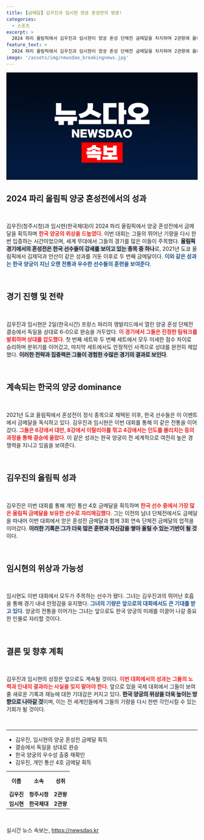 ```yaml
---
title: [금메달] 김우진과 임시현 양궁 혼성전의 영광!
categories:
  - 스포츠
excerpt: >
  2024 파리 올림픽에서 김우진과 임시현이 양궁 혼성 단체전 금메달을 차지하며 2관왕에 올라! 이들은 6-0으로 독일을 완파, 한국 양궁의 전통을 이어갔습니다.
feature_text: >
  2024 파리 올림픽에서 김우진과 임시현이 양궁 혼성 단체전 금메달을 차지하며 2관왕에 올라! 이들은 6-0으로 독일을 완파, 한국 양궁의 전통을 이어갔습니다.
image: '/assets/img/newsdao_breakingnews.jpg'
---
```


<p><img src="/assets/img/newsdao_breakingnews.jpg" alt="ontimetimes 속보" /></p>

<h2 data-ke-size="size26">2024 파리 올림픽 양궁 혼성전에서의 성과</h2>

<p data-ke-size="size16">&nbsp;</p>

<p>김우진(청주시청)과 임시현(한국체대)이 2024 파리 올림픽에서 양궁 혼성전에서 금메달을 획득하며 <b><span style="color: #ee2323;">한국 양궁의 위상을 드높였다</span></b>. 이번 대회는 그들의 뛰어난 기량을 다시 한번 입증하는 시간이었으며, 세계 무대에서 그들의 경기를 많은 이들이 주목했다. <b><span style="background-color: #21538527;">올림픽 경기에서의 혼성전은 한국 선수들이 강세를 보이고 있는 종목 중 하나</span></b>로, 2021년 도쿄 올림픽에서 김제덕과 안산이 같은 성과를 거둔 이후로 두 번째 금메달이다. <b><span style="color: #1a5490;">이와 같은 성과는 한국 양궁이 지닌 오랜 전통과 우수한 선수들의 훈련을 보여준다</span></b>.</p>

<p data-ke-size="size16">&nbsp;</p>

<h2 data-ke-size="size26">경기 진행 및 전략</h2>

<p data-ke-size="size16">&nbsp;</p>

<p>김우진과 임시현은 2일(한국시간) 프랑스 파리의 앵발리드에서 열린 양궁 혼성 단체전 결승에서 독일을 상대로 6-0으로 완승을 거두었다. <b><span style="color: #ee2323;">이 경기에서 그들은 진정한 팀워크를 발휘하며 상대를 압도했다</span></b>. 첫 번째 세트와 두 번째 세트에서 모두 미세한 점수 차이로 승리하며 분위기를 이어갔고, 마지막 세트에서도 안정적인 사격으로 상대를 완전히 제압했다. <b><span style="background-color: #21538527;">이러한 전략과 집중력은 그들이 경험한 수많은 경기의 결과로 보인다</span></b>.</p>

<p data-ke-size="size16">&nbsp;</p>

<h2 data-ke-size="size26">계속되는 한국의 양궁 dominance</h2>

<p data-ke-size="size16">&nbsp;</p>

<p>2021년 도쿄 올림픽에서 혼성전이 정식 종목으로 채택된 이후, 한국 선수들은 이 이벤트에서 금메달을 독식하고 있다. 김우진과 임시현은 이번 대회를 통해 이 같은 전통을 이어갔다. <b><span style="color: #ee2323;">그들은 6강에서 대만, 8강에서 이탈리아를 꺾고 4강에서는 인도를 물리치는 등의 과정을 통해 결승에 올랐다</span></b>. 이 같은 성과는 한국 양궁이 전 세계적으로 여전히 높은 경쟁력을 지니고 있음을 보여준다.</p>

<p data-ke-size="size16">&nbsp;</p>

<h2 data-ke-size="size26">김우진의 올림픽 성과</h2>

<p data-ke-size="size16">&nbsp;</p>

<p>김우진은 이번 대회를 통해 개인 통산 4호 금메달을 획득하며 <b><span style="color: #ee2323;">한국 선수 중에서 가장 많은 올림픽 금메달을 보유한 선수로 자리매김했다</span></b>. 그는 이전의 남녀 단체전에서도 금메달을 따내어 이번 대회에서 얻은 혼성전 금메달과 함께 3회 연속 단체전 금메달의 업적을 이어갔다. <b><span style="background-color: #21538527;">이러한 기록은 그가 더욱 많은 훈련과 자신감을 쌓아 올릴 수 있는 기반이 될 것</span></b>이다.</p>

<p data-ke-size="size16">&nbsp;</p>

<h2 data-ke-size="size26">임시현의 위상과 가능성</h2>

<p data-ke-size="size16">&nbsp;</p>

<p>임시현도 이번 대회에서 모두가 주목하는 선수가 됐다. 그녀는 김우진과의 뛰어난 호흡을 통해 경기 내내 안정감을 유지했다. <b><span style="color: #1a5490;">그녀의 기량은 앞으로의 대회에서도 큰 기대를 받고 있다</span></b>. 양궁의 전통을 이어가는 그녀는 앞으로도 한국 양궁의 미래를 이끌어 나갈 중요한 인물로 자리할 것이다.</p>

<p data-ke-size="size16">&nbsp;</p>

<h2 data-ke-size="size26">결론 및 향후 계획</h2>

<p data-ke-size="size16">&nbsp;</p>

<p>김우진과 임시현의 성장은 앞으로도 계속될 것이다. <b><span style="color: #ee2323;">이번 대회에서의 성과는 그들의 노력과 인내의 결과라는 사실을 잊지 말아야 한다</span></b>. 앞으로 있을 국제 대회에서 그들이 보여줄 새로운 기록과 재능에 대한 기대감은 커지고 있다. <b><span style="background-color: #21538527;">한국 양궁의 위상을 더욱 높이는 방향으로 나아갈 것</span></b>이며, 이는 전 세계인들에게 그들의 기량을 다시 한번 각인시킬 수 있는 기회가 될 것이다. </p>

<p data-ke-size="size16">&nbsp;</p>

<hr/>

<ul>
    <li>김우진, 임시현의 양궁 혼성전 금메달 획득</li>
    <li>결승에서 독일을 상대로 완승</li>
    <li>한국 양궁의 우수성 출중 재확인</li>
    <li>김우진, 개인 통산 4호 금메달 획득</li>
</ul>

<table style="width: 100%; border-collapse: collapse;">
    <tr>
        <th style="text-align: center; height: 40px;"><b>이름</b></th>
        <th style="text-align: center; height: 40px;"><b>소속</b></th>
        <th style="text-align: center; height: 40px;"><b>성취</b></th>
    </tr>
    <tr>
        <td style="text-align: center; height: 17px;"><b>김우진</b></td>
        <td style="text-align: center; height: 17px;"><b>청주시청</b></td>
        <td style="text-align: center; height: 17px;"><b>2관왕</b></td>
    </tr>
    <tr>
        <td style="text-align: center; height: 17px;"><b>임시현</b></td>
        <td style="text-align: center; height: 17px;"><b>한국체대</b></td>
        <td style="text-align: center; height: 17px;"><b>2관왕</b></td>
    </tr>
</table>

<p data-ke-size="size16">&nbsp;</p>
실시간 뉴스 속보는, <a href="https://newsdao.kr" rel="dofollow">https://newsdao.kr</a>


